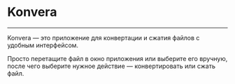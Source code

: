 # Konvera
___
Konvera — это приложение для конвертации и сжатия файлов с удобным интерфейсом.

Просто перетащите файл в окно приложения или выберите его вручную, после чего выберите нужное действие — конвертировать или сжать файл.